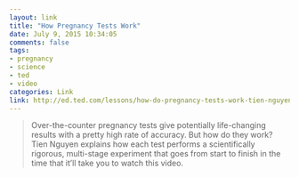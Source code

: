 ```yaml
---
layout: link
title: "How Pregnancy Tests Work"
date: July 9, 2015 10:34:05
comments: false
tags:
- pregnancy
- science
- ted
- video
categories: Link
link: http://ed.ted.com/lessons/how-do-pregnancy-tests-work-tien-nguyen
---
```


> Over-the-counter pregnancy tests give potentially life-changing results with a pretty high rate of accuracy. But how do they work? Tien Nguyen explains how each test performs a scientifically rigorous, multi-stage experiment that goes from start to finish in the time that it’ll take you to watch this video.
